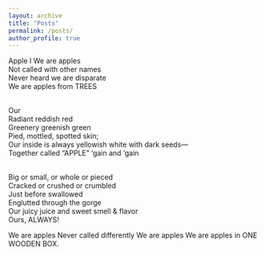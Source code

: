 ```yaml
---
layout: archive
title: "Posts"
permalink: /posts/
author_profile: true
---
```


Apple I
We are apples<br>
Not called with other names<br>
Never heard we are disparate<br>
We are apples from TREES<br>
<br>

Our<br>
Radiant reddish red<br>
Greenery greenish green<br>
Pied, mottled, spotted skin;<br>
Our inside is always yellowish white with dark seeds—<br>
Together called “APPLE” ‘gain and ‘gain<br>
<br>

Big or small, or whole or pieced<br>
Cracked or crushed or crumbled<br>
Just before swallowed<br>
Englutted through the gorge<br>
Our juicy juice and sweet smell & flavor<br>
Ours, ALWAYS!

We are apples
Never called differently
We are apples
We are apples in ONE WOODEN BOX.
